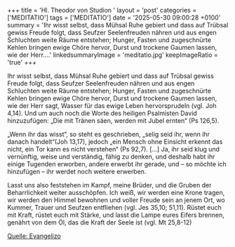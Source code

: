 +++
title = 'Hl. Theodor von Studion  '
layout = 'post'
categories = ['MEDITATIO']
tags = ['MEDITATIO']
date = '2025-05-30 09:00:28 +0100'
summary = 'Ihr wisst selbst, dass Mühsal Ruhe gebiert und dass auf Trübsal gewiss Freude folgt, dass Seufzer Seelenfreuden nähren und aus engen Schluchten weite Räume entstehen; Hunger, Fasten und zugeschnürte Kehlen bringen ewige Chöre hervor, Durst und trockene Gaumen lassen, wie der Herr....'
linkedsummaryImage = 'meditatio.jpg'
keepImageRatio = 'true'
+++
 
Ihr wisst selbst, dass Mühsal Ruhe gebiert und dass auf Trübsal gewiss Freude folgt, dass Seufzer Seelenfreuden nähren und aus engen Schluchten weite Räume entstehen; Hunger, Fasten und zugeschnürte Kehlen bringen ewige Chöre hervor, Durst und trockene Gaumen lassen, wie der Herr sagt, Wasser für das ewige Leben hervorsprudeln (vgl.<!--more--> Joh 4,14). Und um auch noch die Worte des heiligen Psalmisten David hinzuzufügen: „Die mit Tränen säen, werden mit Jubel ernten“ (Ps 126,5).

„Wenn ihr das wisst“, so steht es geschrieben, „selig seid ihr, wenn ihr danach handelt“(Joh 13,17), jedoch „ein Mensch ohne Einsicht erkennt das nicht, ein Tor kann es nicht verstehen“ (Ps 92,7). [...] Ja, ihr seid klug und vernünftig, weise und verständig, fähig zu denken, und deshalb habt ihr einige Tugenden erworben, andere erwerbt ihr gerade, und – so möchte ich hinzufügen – ihr werdet noch weitere erwerben.
 
Lasst uns also feststehen im Kampf, meine Brüder, und die Gruben der Beharrlichkeit weiter ausschöpfen. Ich weiß, wir werden eine Krone tragen, wir werden den Himmel bewohnen und voller Freude sein an jenem Ort, wo Kummer, Trauer und Seufzen entfliehen (vgl. Jes 35,10; 51,11). Rüstet euch mit Kraft, rüstet euch mit Stärke, und lasst die Lampe eures Eifers brennen, genährt von dem Öl, das die Kraft der Seele ist (vgl. Mt 25,8-12)



[Quelle: Evangelizo](https://evangeliumtagfuertag.org/DE/gospel)
